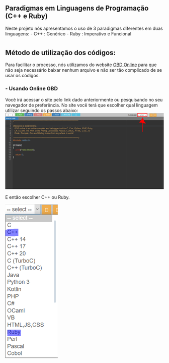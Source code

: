 ##  Paradigmas em Linguagens de Programação (C++ e Ruby)
Neste projeto nós apresentamos o uso de 3 paradigmas diferentes em duas linguagens:
        - C++ : Genérico
        - Ruby : Imperativo e Funcional
#
## Método de utilização dos códigos:
Para facilitar o processo, nós utilizamos do website [GBD Online](https://www.onlinegdb.com) para que não seja necessário baixar nenhum arquivo e não ser tão complicado de se usar os códigos.

  ### - Usando Online GBD
  Você irá acessar o site pelo link dado anteriormente ou pesquisando no seu navegador de preferência. No site você terá que escolher qual linguagem utilizar seguindo os passos abaixo:
  ![imagem](https://github.com/Anak1n098/Paradigmas-em-Linguagens/blob/main/imagens/img1.png)

  E então escolher C++ ou Ruby.
  
  ![imagem](https://github.com/Anak1n098/Paradigmas-em-Linguagens/blob/main/imagens/img2.png)
